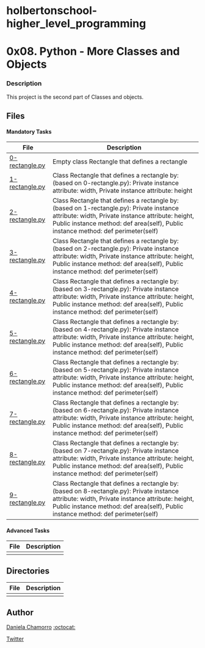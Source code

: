 # holbertonschool-higher_level_programming

# 0x08. Python - More Classes and Objects
### Description
This project is the second part  of Classes and objects.

## Files
#### Mandatory Tasks

| File | Description |
| ------ | ------ |
| [0-rectangle.py](0-rectangle.py) | Empty class Rectangle that defines a rectangle |
| [1-rectangle.py](1-rectangle.py) | Class Rectangle that defines a rectangle by: (based on 0-rectangle.py): Private instance attribute: width, Private instance attribute: height |
| [2-rectangle.py](2-rectangle.py) | Class Rectangle that defines a rectangle by: (based on 1-rectangle.py): Private instance attribute: width, Private instance attribute: height, Public instance method: def area(self), Public instance method: def perimeter(self) |
| [3-rectangle.py](3-rectangle.py) | Class Rectangle that defines a rectangle by: (based on 2-rectangle.py): Private instance attribute: width, Private instance attribute: height, Public instance method: def area(self), Public instance method: def perimeter(self) |
| [4-rectangle.py](4-rectangle.py) | Class Rectangle that defines a rectangle by: (based on 3-rectangle.py): Private instance attribute: width, Private instance attribute: height, Public instance method: def area(self), Public instance method: def perimeter(self) |
| [5-rectangle.py](5-rectangle.py) | Class Rectangle that defines a rectangle by: (based on 4-rectangle.py): Private instance attribute: width, Private instance attribute: height, Public instance method: def area(self), Public instance method: def perimeter(self) |
| [6-rectangle.py](6-rectangle.py) | Class Rectangle that defines a rectangle by: (based on 5-rectangle.py): Private instance attribute: width, Private instance attribute: height, Public instance method: def area(self), Public instance method: def perimeter(self) |
| [7-rectangle.py](7-rectangle.py) | Class Rectangle that defines a rectangle by: (based on 6-rectangle.py): Private instance attribute: width, Private instance attribute: height, Public instance method: def area(self), Public instance method: def perimeter(self) |
| [8-rectangle.py](8-rectangle.py) | Class Rectangle that defines a rectangle by: (based on 7-rectangle.py): Private instance attribute: width, Private instance attribute: height, Public instance method: def area(self), Public instance method: def perimeter(self) |
| [9-rectangle.py](9-rectangle.py) | Class Rectangle that defines a rectangle by: (based on 8-rectangle.py): Private instance attribute: width, Private instance attribute: height, Public instance method: def area(self), Public instance method: def perimeter(self) |

#### Advanced Tasks
| File | Description |
| ------ | ------ |
| []() |  |

## Directories
| File | Description |
| ------ | ------ |
| []() | |

## Author

[Daniela Chamorro](https://www.linkedin.com/in/daniela-alexandra-chamorro-guerrero-666805a1/) [:octocat:](https://github.com/dalexach)

[Twitter](https://twitter.com/dalexach)